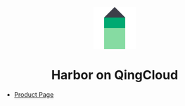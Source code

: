 <p align="center">
  <img src="./logo.png" alt="Logo" />
</p>
<h1 align="center">Harbor on QingCloud</h1>

- [Product Page](https://appcenter.qingcloud.com/apps/app-2mhyb1ui)
